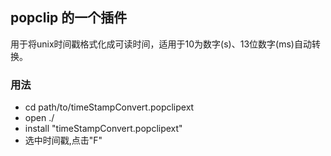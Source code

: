 ## popclip 的一个插件

用于将unix时间戳格式化成可读时间，适用于10为数字(s)、13位数字(ms)自动转换。


### 用法

+ cd path/to/timeStampConvert.popclipext
+ open ./
+ install "timeStampConvert.popclipext"
+ 选中时间戳,点击"F"



